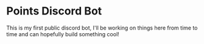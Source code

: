 # Points Discord Bot
This is my first public discord bot, I'll be working on things here from time to time and can hopefully build something cool!
